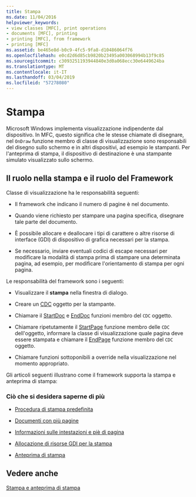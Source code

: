 ```yaml
---
title: Stampa
ms.date: 11/04/2016
helpviewer_keywords:
- view classes [MFC], print operations
- documents [MFC], printing
- printing [MFC], from framework
- printing [MFC]
ms.assetid: be465e8d-b0c9-4fc5-9fa8-d10486064f76
ms.openlocfilehash: e0cd2d6d85cb9820b23495a003068994b13f9c85
ms.sourcegitcommit: c3093251193944840e3d0a068ecc30e6449624ba
ms.translationtype: MT
ms.contentlocale: it-IT
ms.lasthandoff: 03/04/2019
ms.locfileid: "57278080"
---
```

# <a name="printing"></a>Stampa

Microsoft Windows implementa visualizzazione indipendente dal dispositivo. In MFC, questo significa che le stesse chiamate di disegnare, nel `OnDraw` funzione membro di classe di visualizzazione sono responsabili del disegno sullo schermo e in altri dispositivi, ad esempio le stampanti. Per l'anteprima di stampa, il dispositivo di destinazione è una stampante simulato visualizzato sullo schermo.

##  <a name="_core_your_role_in_printing_vs.._the_framework.92.s_role"></a> Il ruolo nella stampa e il ruolo del Framework

Classe di visualizzazione ha le responsabilità seguenti:

- Il framework che indicano il numero di pagine è nel documento.

- Quando viene richiesto per stampare una pagina specifica, disegnare tale parte del documento.

- È possibile allocare e deallocare i tipi di carattere o altre risorse di interface (GDI) di dispositivo di grafica necessari per la stampa.

- Se necessario, inviare eventuali codici di escape necessari per modificare la modalità di stampa prima di stampare una determinata pagina, ad esempio, per modificare l'orientamento di stampa per ogni pagina.

Le responsabilità del framework sono i seguenti:

- Visualizzare il **stampa** nella finestra di dialogo.

- Creare un [CDC](../mfc/reference/cdc-class.md) oggetto per la stampante.

- Chiamare il [StartDoc](../mfc/reference/cdc-class.md#startdoc) e [EndDoc](../mfc/reference/cdc-class.md#enddoc) funzioni membro del `CDC` oggetto.

- Chiamare ripetutamente il [StartPage](../mfc/reference/cdc-class.md#startpage) funzione membro delle `CDC` dell'oggetto, informare la classe di visualizzazione quale pagina deve essere stampata e chiamare il [EndPage](../mfc/reference/cdc-class.md#endpage) funzione membro del `CDC` oggetto.

- Chiamare funzioni sottoponibili a override nella visualizzazione nel momento appropriato.

Gli articoli seguenti illustrano come il framework supporta la stampa e anteprima di stampa:

### <a name="what-do-you-want-to-know-more-about"></a>Ciò che si desidera saperne di più

- [Procedura di stampa predefinita](../mfc/how-default-printing-is-done.md)

- [Documenti con più pagine](../mfc/multipage-documents.md)

- [Informazioni sulle intestazioni e piè di pagina](../mfc/headers-and-footers.md)

- [Allocazione di risorse GDI per la stampa](../mfc/allocating-gdi-resources.md)

- [Anteprima di stampa](../mfc/print-preview-architecture.md)

## <a name="see-also"></a>Vedere anche

[Stampa e anteprima di stampa](../mfc/printing-and-print-preview.md)
